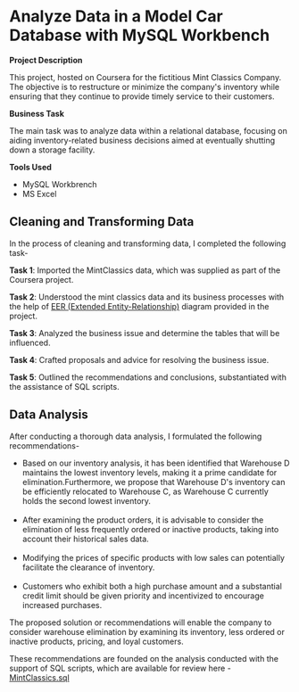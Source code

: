 # Analyze Data in a Model Car Database with MySQL Workbench

**Project Description**

This project, hosted on Coursera for the fictitious Mint Classics Company. The objective is to restructure or minimize the company's inventory while ensuring that they continue to provide timely service to their customers.

**Business Task**

The main task was to analyze data within a relational database, focusing on aiding inventory-related business decisions aimed at eventually shutting down a storage facility.

**Tools Used**
<ul>
  <li>MySQL Workbrench</li>
  <li>MS Excel</li>
</ul>


## Cleaning and Transforming Data

In the process of cleaning and transforming data, I completed the following task-

**Task 1**:  Imported the MintClassics data, which was supplied as part of the Coursera project.

**Task 2**: Understood the mint classics data and its business processes with the help of [EER (Extended Entity-Relationship)](https://github.com/SaloniDhaila/Analyze-Data-in-a-Model-Car-Database-with-MySQL-Workbench/blob/main/MintClassicsDataModel.png) diagram provided in the project.

**Task 3**: Analyzed the business issue and determine the tables that will be influenced.

**Task 4**: Crafted proposals and advice for resolving the business issue.

**Task 5**: Outlined the recommendations and conclusions, substantiated with the assistance of SQL scripts.


## Data Analysis

After conducting a thorough data analysis, I formulated the following recommendations-

<ul>
  <li>Based on our inventory analysis, it has been identified that Warehouse D maintains the lowest inventory levels, making it a prime candidate for elimination.Furthermore, we propose that Warehouse D's inventory can be efficiently relocated to Warehouse C, as Warehouse C currently holds the second lowest inventory.</li><br/>  
  
<li>After examining the product orders, it is advisable to consider the elimination of less frequently ordered or inactive products, taking into account their historical sales data. </li><br/>  

<li>Modifying the prices of specific products with low sales can potentially facilitate the clearance of inventory.</li><br/>  

<li>Customers who exhibit both a high purchase amount and a substantial credit limit should be given priority and incentivized to encourage increased purchases.</li>
</ul>


The proposed solution or recommendations will enable the company to consider warehouse elimination by examining its inventory, less ordered or inactive products, pricing, and loyal customers.




These recommendations are founded on the analysis conducted with the support of SQL scripts, which are available for review here - [MintClassics.sql](https://github.com/SaloniDhaila/Analyze-Data-in-a-Model-Car-Database-with-MySQL-Workbench/blob/main/MintClassics.sql)




            
